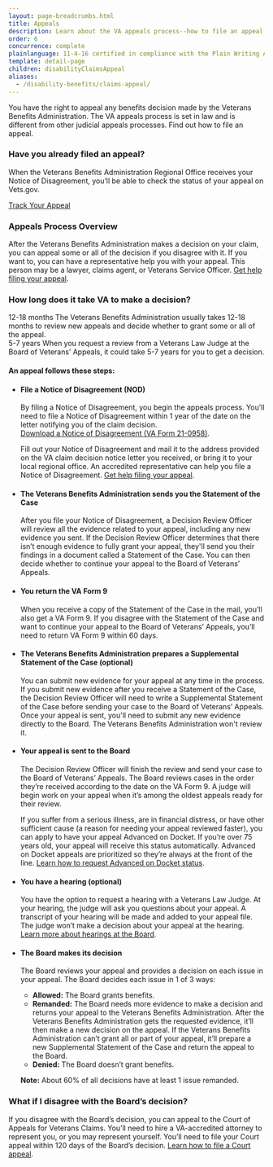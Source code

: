 ```yaml
---
layout: page-breadcrumbs.html
title: Appeals
description: Learn about the VA appeals process--how to file an appeal, the average wait time for a decision, and how to track the status of your appeal.
order: 6
concurrence: complete
plainlanguage: 11-4-16 certified in compliance with the Plain Writing Act
template: detail-page
children: disabilityClaimsAppeal
aliases:
  - /disability-benefits/claims-appeal/
---
```


<div class="va-introtext">
You have the right to appeal any benefits decision made by the Veterans Benefits Administration. The VA appeals process is set in law and is different from other judicial appeals processes. Find out how to file an appeal.
</div>

<div class="feature" markdown="0">

### Have you already filed an appeal?

When the Veterans Benefits Administration Regional Office receives your Notice of Disagreement, you’ll be able to check the status of your appeal on Vets.gov.

<a class="usa-button-primary" href="/track-claims">Track Your Appeal</a>

</div>

<h3>Appeals Process Overview</h3>
<p>
After the Veterans Benefits Administration makes a decision on your claim, you can appeal some or all of the decision if you disagree with it. If you want to, you can have a representative help you with your appeal. This person may be a lawyer, claims agent, or Veterans Service Officer. <a href="/disability/get-help-filing-claim/">Get help filing your appeal</a>.
</p>

<span id="time-to-complete-claim"></span>

### How long does it take VA to make a decision?

  <div class="card information" markdown="0">
    <span class="number">12-18 months</span>
    <span class="description">The Veterans Benefits Administration usually takes 12-18 months to review new appeals and decide whether to grant some or all of the appeal.</span>
  </div>
  
  <div class="card information" markdown="0">
    <span class="number">5-7 years</span>
    <span class="description">When you request a review from a Veterans Law Judge at the Board of Veterans’ Appeals, it could take 5-7 years for you to get a decision.</span>
  </div>

<section id="appeal-steps">
  <h4>An appeal follows these steps:</h4>

  <ul class="vertical-list-group more-bottom-cushion">
    <li class="list-group-item">
      <div>
        <h4>File a Notice of Disagreement (NOD)</h4>
        <p>
        By filing a Notice of Disagreement, you begin the appeals process. You’ll need to file a Notice of Disagreement within 1 year of the date on the letter notifying you of the claim decision. <br> 
        <a href="https://www.vba.va.gov/pubs/forms/VBA-21-0958-ARE.pdf">Download a Notice of Disagreement (VA Form 21-0958)</a>. 
        </p>
        <p>
        Fill out your Notice of Disagreement and mail it to the address provided on the VA claim decision notice letter you received, or bring it to your local regional office. An accredited representative can help you file a Notice of Disagreement. <a href="/disability-benefits/apply/help/index.html">Get help filing your appeal</a>.
        </p>
      </div>
    </li>
    <li class="list-group-item">
      <h4>The Veterans Benefits Administration sends you the Statement of the Case</h4>
      <p>
        After you file your Notice of Disagreement, a Decision Review Officer will review all the evidence related to your appeal, including any new evidence you sent. If the Decision Review Officer determines that there isn’t enough evidence to fully grant your appeal, they'll send you their findings in a document called a Statement of the Case. You can then decide whether to continue your appeal to the Board of Veterans’ Appeals.
      </p>
    </li>
    <li class="list-group-item">
      <h4>You return the VA Form 9</h4>
      <p>
        When you receive a copy of the Statement of the Case in the mail, you’ll also get a VA Form 9. If you disagree with the Statement of the Case and want to continue your appeal to the Board of Veterans’ Appeals, you’ll need to return VA Form 9 within 60 days.
      </p>
    </li>
    <li class="list-group-item">
      <h4>The Veterans Benefits Administration prepares a Supplemental Statement of the Case (optional)</h4>
      <p>
        You can submit new evidence for your appeal at any time in the process. If you submit new evidence after you receive a Statement of the Case, the Decision Review Officer will need to write a Supplemental Statement of the Case before sending your case to the Board of Veterans’ Appeals. Once your appeal is sent, you'll need to submit any new evidence directly to the Board. The Veterans Benefits Administration won't review it.
      </p>
    </li>
    <li class="list-group-item">
      <h4>Your appeal is sent to the Board</h4>
      <p>
      The Decision Review Officer will finish the review and send your case to the Board of Veterans’ Appeals. The Board reviews cases in the order they’re received according to the date on the VA Form 9. A judge will begin work on your appeal when it’s among the oldest appeals ready for their review.
      </p>
      <p>
      If you suffer from a serious illness, are in financial distress, or have other sufficient cause (a reason for needing your appeal reviewed faster), you can apply to have your appeal Advanced on Docket. If you’re over 75 years old, your appeal will receive this status automatically. Advanced on Docket appeals are prioritized so they’re always at the front of the line. <a href="/disability/file-an-appeal/request-priority-review/">Learn how to request Advanced on Docket status</a>.
      </p>
    </li>
    <li class="list-group-item">
      <h4>You have a hearing (optional)</h4>
      <p>
        You have the option to request a hearing with a Veterans Law Judge. At your hearing, the judge will ask you questions about your appeal. A transcript of your hearing will be made and added to your appeal file. The judge won’t make a decision about your appeal at the hearing. <a href="/disability/file-an-appeal/board-of-veterans-appeals/">Learn more about hearings at the Board</a>.
      </p>
    </li>
    <li class="list-group-item">
      <h4>The Board makes its decision</h4>
      <p>
        The Board reviews your appeal and provides a decision on each issue in your appeal. The Board decides each issue in 1 of 3 ways:
      </p>
      <ul>
        <li><strong>Allowed:</strong> The Board grants benefits.</li>
        <li><strong>Remanded:</strong> The Board needs more evidence to make a decision and returns your appeal to the Veterans Benefits Administration. After the Veterans Benefits Administration gets the requested evidence, it’ll then make a new decision on the appeal. If the Veterans Benefits Administration can’t grant all or part of your appeal, it’ll prepare a new Supplemental Statement of the Case and return the appeal to the Board.</li>
        <li><strong>Denied:</strong> The Board doesn’t grant benefits.</li>
      </ul>
      <p><strong>Note:</strong> About 60% of all decisions have at least 1 issue remanded.</p>
    </li>
  </ul>
</section>

### What if I disagree with the Board’s decision?

If you disagree with the Board’s decision, you can appeal to the Court of Appeals for Veterans Claims. You’ll need to hire a VA-accredited attorney to represent you, or you may represent yourself. You’ll need to file your Court appeal within 120 days of the Board’s decision.
[Learn how to file a Court appeal](https://www.uscourts.cavc.gov/appeal.php).

<script type="text/javascript" src="/js/vendor/uswds.min.js"></script>

<!--- TODO: find a proper place to import USWDS JS for static pages -->
